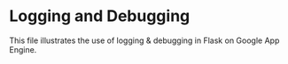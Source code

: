 # Logging and Debugging

This file illustrates the use of logging & debugging in Flask on Google App Engine.
